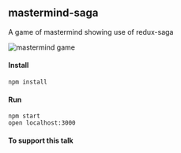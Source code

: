 ## mastermind-saga

A game of mastermind showing use of redux-saga

![mastermind game](http://i.imgur.com/qla1cyc.png)

#### Install

```
npm install
```

#### Run

```
npm start
open localhost:3000
```

#### To support this talk

<script async class="speakerdeck-embed" data-id="69d2b8dafbdc4d75beafa643148fcaa5" data-ratio="1.33159947984395" src="//speakerdeck.com/assets/embed.js"></script>

